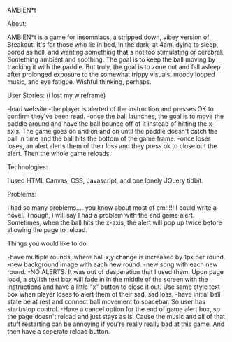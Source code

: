 AMBIEN*t



About:

AMBIEN*t is a game for insomniacs, a stripped down, vibey version of Breakout. It's for those who lie in bed, in the dark, at 4am, dying to sleep, bored as hell, and wanting something that's not too stimulating or cerebral. Something ambient and soothing. The goal is to keep the ball moving by tracking it with the paddle. But truly, the goal is to zone out and fall asleep after prolonged exposure to the somewhat trippy visuals, moody looped music, and eye fatigue. Wishful thinking, perhaps.




User Stories: (i lost my wireframe)

-load website
-the player is alerted of the instruction and presses OK to confirm they've been read.
-once the ball launches, the goal is to move the paddle around and have the ball bounce off of it instead of hitting the x-axis. The game goes on and on and on until the paddle doesn't catch the ball in time and the ball hits the bottom of the game frame. 
-once loser loses, an alert alerts them of their loss and they press ok to close out the alert. Then the whole game reloads. 



Technologies:

I used HTML Canvas, CSS, Javascript, and one lonely JQuery tidbit.




Problems:

I had so many problems.... you know about most of em!!!!! I could write a novel. Though, i will say I had a problem with the end game alert. Sometimes, when the ball hits the x-axis, the alert will pop up twice before allowing the page to reload. 




Things you would like to do:

-have multiple rounds, where ball x,y change is increased by 1px per round.
-new background image with each new round.
-new song with each new round.
-NO ALERTS. It was out of desperation that I used them. Upon page load, a stylish text box will fade in in the middle of the screen with the instructions and have a little "x" button to close it out. Use same style text box when player loses to alert them of their sad, sad loss.
-have initial ball state be at rest and connect ball movement to spacebar. So user has start/stop control.
-Have a cancel option for the end of game alert box, so the page doesn't reload and just stays as is. Cause the music and all of that stuff restarting can be annoying if you're really really bad at this game. And then have a seperate reload button.
